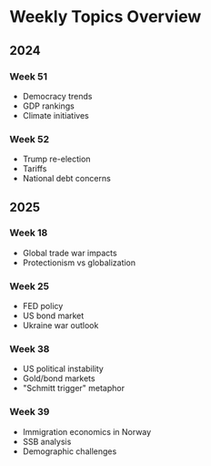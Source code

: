 # Weekly Topics Overview

## 2024

### Week 51

- Democracy trends
- GDP rankings
- Climate initiatives

### Week 52

- Trump re-election
- Tariffs
- National debt concerns

## 2025

### Week 18

- Global trade war impacts
- Protectionism vs globalization

### Week 25

- FED policy
- US bond market
- Ukraine war outlook

### Week 38

- US political instability
- Gold/bond markets
- "Schmitt trigger" metaphor

### Week 39

- Immigration economics in Norway
- SSB analysis
- Demographic challenges
